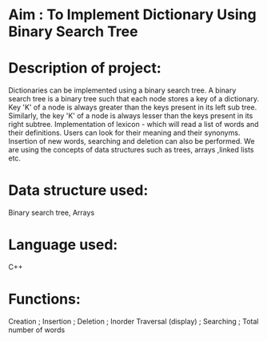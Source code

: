 # Aim : To Implement Dictionary Using Binary Search Tree

# Description of project:
Dictionaries can be implemented using a binary search tree.  A binary search tree is a binary tree such that each node stores a key of a dictionary.
Key 'K' of a node is always greater than the keys present in its left sub tree.
Similarly, the key 'K' of a node is always lesser than the keys present in its right subtree.
Implementation of lexicon - which will read a list of words and their definitions. Users can look for their meaning and their synonyms. Insertion of new words, searching and  deletion can also be performed. We are using the concepts of data structures such as trees, arrays ,linked lists etc.
# Data structure used: 
Binary search tree, Arrays
# Language used:
C++

# Functions:
Creation ; 
Insertion ; 
Deletion ; 
Inorder Traversal (display) ; 
Searching ; 
Total number of words


